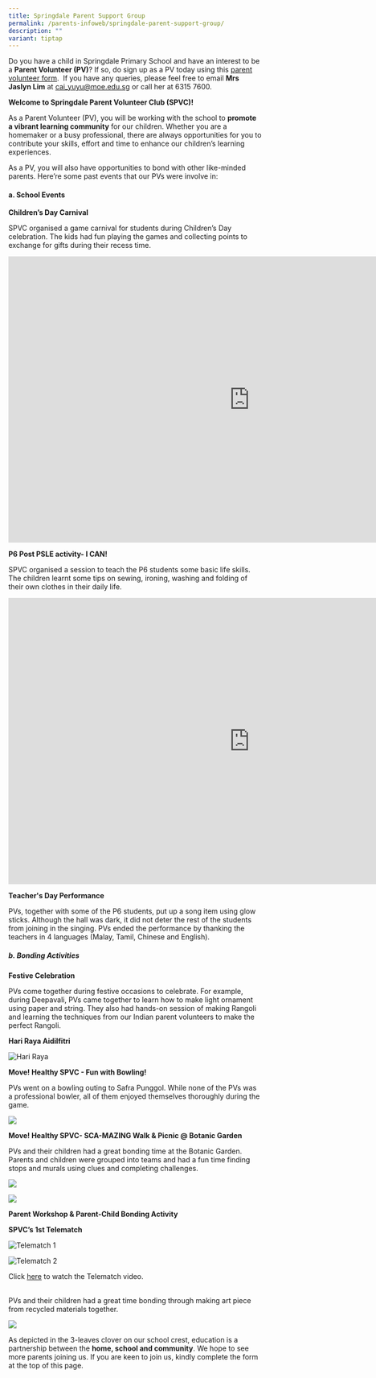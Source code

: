 ```yaml
---
title: Springdale Parent Support Group
permalink: /parents-infoweb/springdale-parent-support-group/
description: ""
variant: tiptap
---
```

Do you have a child in Springdale Primary School and have an interest to be a **Parent Volunteer (PV)**? If so, do sign up as a PV today using this  [parent volunteer form](/files/Parent_Volunteer_Form_2025.pdf).
&nbsp;If you have any queries, please feel free to email **Mrs Jaslyn Lim** at cai_yuyu@moe.edu.sg&nbsp;or call her at 6315 7600.


**Welcome to Springdale Parent Volunteer Club (SPVC)!**

As a Parent Volunteer (PV), you will be working with the school to **promote a vibrant learning community** for our children. Whether you are a homemaker or a busy professional, there are always opportunities for you to contribute your skills, effort and time to enhance our children’s learning experiences.


As a PV, you will also have opportunities to bond with other like-minded parents. Here’re some past events that our PVs were involve in:

#### a. School Events


**Children’s Day Carnival**

SPVC organised a game carnival for students during Children’s Day celebration. The kids had fun playing the games and collecting points to exchange for gifts during their recess time.


<iframe src="https://docs.google.com/presentation/d/e/2PACX-1vRl140G6N6jJc4Ua6-Sprco6E_dI6j9ac3nVsrrqYERFNIP_oeFFiaqMJYLjnsmplhuj0EoD5FtNbfJ/embed?start=false&amp;loop=false&amp;delayms=3000" frameborder="0" width="960" height="569" allowfullscreen="true"></iframe>

**P6 Post PSLE activity- I CAN!**  

SPVC organised a session to teach the P6 students some basic life skills. The children learnt some tips on sewing, ironing, washing and folding of their own clothes in their daily life.

<iframe allowfullscreen="true" height="569" width="960" frameborder="0" src="https://docs.google.com/presentation/d/e/2PACX-1vQdwNCmKfRl8TffVqWh1544zz7WatAFA1u7cE4zrxuipRTBrG77PjS8tJCX0dxP742N5b1NJhK0cbgA/embed?start=false&amp;loop=false&amp;delayms=3000"></iframe>

**Teacher's Day Performance**

PVs, together with some of the P6 students, put up a song item using glow sticks. Although the hall was dark, it did not deter the rest of the students from joining in the singing. PVs ended the performance by thanking the teachers in 4 languages (Malay, Tamil, Chinese and English).


##### b. Bonding Activities

**Festive Celebration**  

PVs come together during festive occasions to celebrate. For example, during Deepavali, PVs came together to learn how to make light ornament using paper and string. They also had hands-on session of making Rangoli and learning the techniques from our Indian parent volunteers to make the perfect Rangoli. 

**Hari Raya Aidilfitri**

![Hari Raya](/images/spvc%20hari%20raya%202023.png)


**Move! Healthy SPVC - Fun with Bowling!**

PVs went on a bowling outing to Safra Punggol. While none of the PVs was a professional bowler, all of them enjoyed themselves thoroughly during the game.


![](/images/Move!%20Health.jpeg)


**Move! Healthy SPVC- SCA-MAZING Walk &amp; Picnic @ Botanic Garden**

PVs and their children had a great bonding time at the Botanic Garden. Parents and children were grouped into teams and had a fun time finding stops and murals using clues and completing challenges. 

![](/images/picnic.jpeg)

![](/images/picnic%202.png)

**Parent Workshop &amp; Parent-Child Bonding Activity**&nbsp;

**SPVC’s 1st Telematch**

![Telematch 1](/images/spvc%20telematch%20pic%201.png)

![Telematch 2](/images/spvc%20telematch%20pic%202.png)

Click [here](https://www.youtube.com/watch?v=aRvJ7hW5UnI) to watch the Telematch video. 

<br>
PVs and their children had a great time bonding through making art piece from recycled materials together.

![](/images/Parent%201.png)

As depicted in the 3-leaves clover on our school crest, education is a partnership between the **home, school and community**. We hope to see more parents joining us. If you are keen to join us, kindly complete the form at the top of this page.